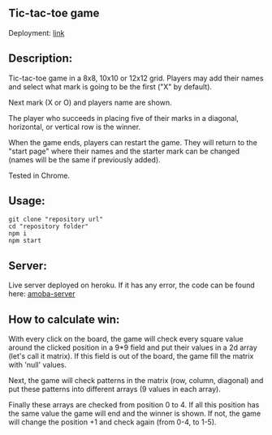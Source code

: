 ## Tic-tac-toe game

Deployment: [link](https://amoba-5a136.web.app)

## Description:

Tic-tac-toe game in a 8x8, 10x10 or 12x12 grid. Players may add their names and select what mark is going to be the first ("X" by default).

Next mark (X or O) and players name are shown.

The player who succeeds in placing five of their marks in a diagonal, horizontal, or vertical row is the winner.

When the game ends, players can restart the game. They will return to the "start page" where their names and the starter mark can be changed (names will be the same if previously added).

Tested in Chrome.

## Usage:

```
git clone "repository url"
cd "repository folder"
npm i
npm start
```

## Server:

Live server deployed on heroku. If it has any error, the code can be found here: [amoba-server](https://github.com/Yhunie-the-cat/amoba-server)

## How to calculate win:

With every click on the board, the game will check every square value around the clicked position in a 9\*9 field and put their values in a 2d array (let's call it matrix). If this field is out of the board, the game fill the matrix with 'null' values.

Next, the game will check patterns in the matrix (row, column, diagonal) and put these patterns into different arrays (9 values in each array).

Finally these arrays are checked from position 0 to 4. If all this position has the same value the game will end and the winner is shown. If not, the game will change the position +1 and check again (from 0-4, to 1-5).
